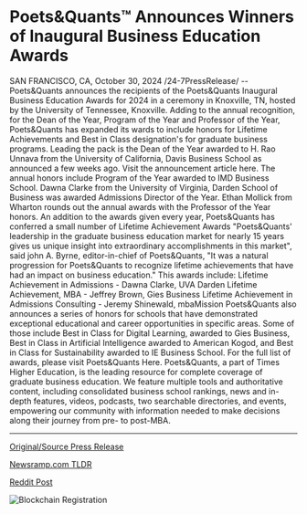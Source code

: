 # Poets&Quants™ Announces Winners of Inaugural Business Education Awards

SAN FRANCISCO, CA, October 30, 2024 /24-7PressRelease/ -- Poets&Quants announces the recipients of the Poets&Quants Inaugural Business Education Awards for 2024 in a ceremony in Knoxville, TN, hosted by the University of Tennessee, Knoxville.   Adding to the annual recognition, for the Dean of the Year, Program of the Year and Professor of the Year, Poets&Quants has expanded its wards to include honors for Lifetime Achievements and Best in Class designation's for graduate business programs.   Leading the pack is the Dean of the Year awarded to H. Rao Unnava from the University of California, Davis Business School as announced a few weeks ago. Visit the announcement article here.   The annual honors include Program of the Year awarded to IMD Business School. Dawna Clarke from the University of Virginia, Darden School of Business was awarded Admissions Director of the Year. Ethan Mollick from Wharton rounds out the annual awards with the Professor of the Year honors.  An addition to the awards given every year, Poets&Quants has conferred a small number of Lifetime Achievement Awards  "Poets&Quants' leadership in the graduate business education market for nearly 15 years gives us unique insight into extraordinary accomplishments in this market", said john A. Byrne, editor-in-chief of Poets&Quants, "It was a natural progression for Poets&Quants to recognize lifetime achievements that have had an impact on business education."  This awards include:  Lifetime Achievement in Admissions - Dawna Clarke, UVA Darden Lifetime Achievement, MBA - Jeffrey Brown, Gies Business  Lifetime Achievement in Admissions Consulting - Jeremy Shinewald, mbaMission  Poets&Quants also announces a series of honors for schools that have demonstrated exceptional educational and career opportunities in specific areas. Some of those include Best in Class for Digital Learning, awarded to Gies Business, Best in Class in Artificial Intelligence awarded to American Kogod, and Best in Class for Sustainability awarded to IE Business School.   For the full list of awards, please visit Poets&Quants Here.  Poets&Quants, a part of Times Higher Education, is the leading resource for complete coverage of graduate business education. We feature multiple tools and authoritative content, including consolidated business school rankings, news and in-depth features, videos, podcasts, two searchable directories, and events, empowering our community with information needed to make decisions along their journey from pre- to post-MBA. 

---

[Original/Source Press Release](https://www.24-7pressrelease.com/press-release/515692/poetsquants-announces-winners-of-inaugural-business-education-awards)
                    

[Newsramp.com TLDR](https://newsramp.com/curated-news/poets-quants-announces-2024-business-education-award-recipients/ed34da206f6e9a14caaca3f740a76b57) 

 



[Reddit Post](https://www.reddit.com/r/AwardsAndRecognition/comments/1gfguou/poetsquants_announces_2024_business_education/) 



![Blockchain Registration](https://cdn.newsramp.app/24-7PressRelease/qrcode/2410/30/dunedfOs.webp)